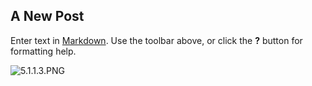 ## A New Post

Enter text in [Markdown](http://daringfireball.net/projects/markdown/). Use the toolbar above, or click the **?** button for formatting help.


![5.1.1.3.PNG]({{site.baseurl}}/5.1.1.3.PNG)

